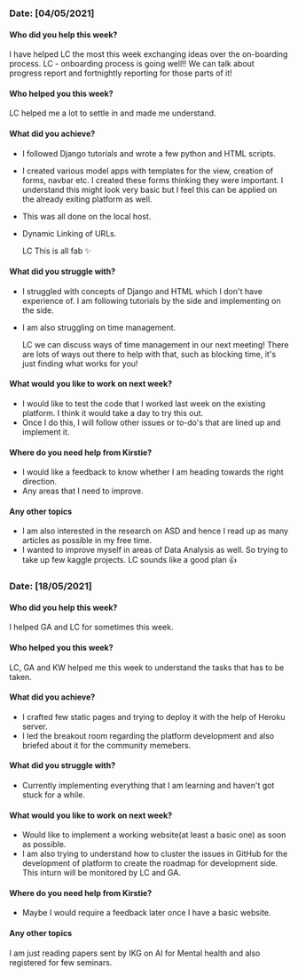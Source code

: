 ### Date: [04/05/2021]


#### Who did you help this week?

I have helped LC the most this week exchanging ideas over the on-boarding process.
  LC - onboarding process is going well!! We can talk about progress report and fortnightly reporting for those parts of it!

#### Who helped you this week?

LC helped me a lot to settle in and made me understand. 

#### What did you achieve?

* I followed Django tutorials and wrote a few python and HTML scripts. 
* I created various model apps with templates for the view, creation of forms, navbar etc. I created these forms thinking they were important. I understand this might look very basic but I feel this can be applied on the already exiting platform as well.
* This was all done on the local host.
* Dynamic Linking of URLs.

  LC This is all fab ✨
  
#### What did you struggle with?

* I struggled with concepts of Django and HTML which I don't have experience of. I am following tutorials by the side and implementing on the side.
* I am also struggling on time management.

  LC we can discuss ways of time management in our next meeting! There are lots of ways out there to help with that, such as blocking time, it's just finding what works for you!

#### What would you like to work on next week?

* I would like to test the code that I worked last week on the existing platform. I think it would take a day to try this out. 
* Once I do this, I will follow other issues or to-do's that are lined up and implement it. 

#### Where do you need help from Kirstie?

* I would like a feedback to know whether I am heading towards the right direction.
* Any areas that I need to improve.

#### Any other topics

* I am also interested in the research on ASD and hence I read up as many articles as possible in my free time. 
* I wanted to improve myself in areas of Data Analysis as well. So trying to take up few kaggle projects. 
 LC sounds like a good plan 👍

### Date: [18/05/2021]

#### Who did you help this week?

I helped GA and LC for sometimes this week.


#### Who helped you this week?

LC, GA and KW helped me this week to understand the tasks that has to be taken.

#### What did you achieve?

* I crafted few static pages and trying to deploy it with the help of Heroku server. 
* I led the breakout room regarding the platform development and also briefed about it for the community memebers.

#### What did you struggle with?

* Currently implementing everything that I am learning and haven't got stuck for a while.

#### What would you like to work on next week?

* Would like to implement a working website(at least a basic one) as soon as possible.
* I am also trying to understand how to cluster the issues in GitHub for the development of platform to create the roadmap for development side. This inturn will be monitored by LC and GA.

#### Where do you need help from Kirstie?

* Maybe I would require a feedback later once I have a basic website.

#### Any other topics

I am just reading papers sent by IKG on AI for Mental health and also registered for few seminars.
